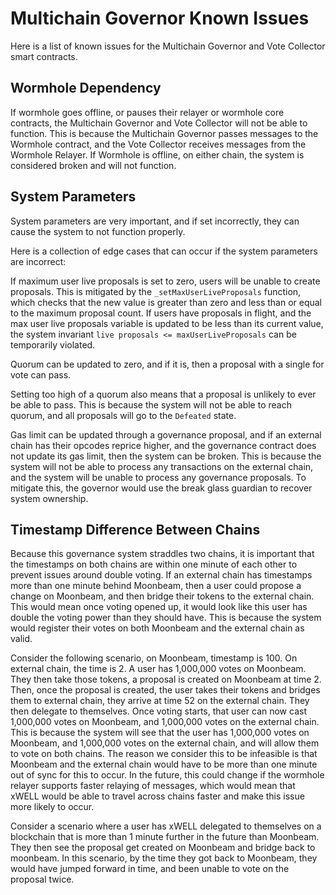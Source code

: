 # Multichain Governor Known Issues

Here is a list of known issues for the Multichain Governor and Vote Collector
smart contracts.

## Wormhole Dependency

If wormhole goes offline, or pauses their relayer or wormhole core contracts,
the Multichain Governor and Vote Collector will not be able to function. This is
because the Multichain Governor passes messages to the Wormhole contract, and
the Vote Collector receives messages from the Wormhole Relayer. If Wormhole is
offline, on either chain, the system is considered broken and will not function.

## System Parameters

System parameters are very important, and if set incorrectly, they can cause the
system to not function properly.

Here is a collection of edge cases that can occur if the system parameters are
incorrect:

If maximum user live proposals is set to zero, users will be unable to create
proposals. This is mitigated by the `_setMaxUserLiveProposals` function, which
checks that the new value is greater than zero and less than or equal to the
maximum proposal count. If users have proposals in flight, and the max user live
proposals variable is updated to be less than its current value, the system
invariant `live proposals <= maxUserLiveProposals` can be temporarily violated.

Quorum can be updated to zero, and if it is, then a proposal with a single for
vote can pass.

Setting too high of a quorum also means that a proposal is unlikely to ever be
able to pass. This is because the system will not be able to reach quorum, and
all proposals will go to the `Defeated` state.

Gas limit can be updated through a governance proposal, and if an external chain
has their opcodes reprice higher, and the governance contract does not update
its gas limit, then the system can be broken. This is because the system will
not be able to process any transactions on the external chain, and the system
will be unable to process any governance proposals. To mitigate this, the
governor would use the break glass guardian to recover system ownership.

## Timestamp Difference Between Chains

Because this governance system straddles two chains, it is important that the
timestamps on both chains are within one minute of each other to prevent issues
around double voting. If an external chain has timestamps more than one minute
behind Moonbeam, then a user could propose a change on Moonbeam, and then bridge
their tokens to the external chain. This would mean once voting opened up, it
would look like this user has double the voting power than they should have.
This is because the system would register their votes on both Moonbeam and the
external chain as valid.

Consider the following scenario, on Moonbeam, timestamp is 100. On external
chain, the time is 2. A user has 1,000,000 votes on Moonbeam. They then take
those tokens, a proposal is created on Moonbeam at time 2. Then, once the
proposal is created, the user takes their tokens and bridges them to external
chain, they arrive at time 52 on the external chain. They then delegate to
themselves. Once voting starts, that user can now cast 1,000,000 votes on
Moonbeam, and 1,000,000 votes on the external chain. This is because the system
will see that the user has 1,000,000 votes on Moonbeam, and 1,000,000 votes on
the external chain, and will allow them to vote on both chains. The reason we
consider this to be infeasible is that Moonbeam and the external chain would
have to be more than one minute out of sync for this to occur. In the future,
this could change if the wormhole relayer supports faster relaying of messages,
which would mean that xWELL would be able to travel across chains faster and
make this issue more likely to occur.

Consider a scenario where a user has xWELL delegated to themselves on a
blockchain that is more than 1 minute further in the future than Moonbeam. They
then see the proposal get created on Moonbeam and bridge back to moonbeam. In
this scenario, by the time they got back to Moonbeam, they would have jumped
forward in time, and been unable to vote on the proposal twice.
